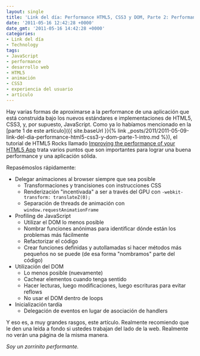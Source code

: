 ```yaml
---
layout: single
title: 'Link del día: Performance HTML5, CSS3 y DOM, Parte 2: Performance HTML5'
date: '2011-05-16 12:42:28 +0000'
date_gmt: '2011-05-16 14:42:28 +0000'
categories:
- Link del día
- Technology
tags:
- JavaScript
- performance
- desarrollo web
- HTML5
- animación
- CSS3
- experiencia del usuario
- artículo
---
```


Hay varias formas de aproximarse a la performance de una aplicación que está construida bajo los nuevos estándares e implementaciones de HTML5, CSS3, y, por supuesto, JavaScript. Como ya lo habíamos mencionado en la [parte 1 de este artículo]({{ site.baseUrl }}{% link _posts/2011/2011-05-09-link-del-dia-performance-html5-css3-y-dom-parte-1-intro.md %}), el tutorial de HTML5 Rocks llamado [Improving the performance of your HTML5 App](http://www.html5rocks.com/tutorials/speed/html5/) trata varios puntos que son importantes para lograr una buena performance y una aplicación sólida.

Repasémoslos rápidamente:

- Delegar animaciones al browser siempre que sea posible
  - Transformaciones y trancisiones con instrucciones CSS
  - Renderización "incentivada" a ser a través del GPU con `-webkit-transform: translateZ(0);`
  - Separación de threads de animación con `window.requestAnimationFrame`
- Profiling de JavaScript
  - Utilizar el DOM lo menos posible
  - Nombrar funciones anónimas para identificar dónde están los problemas más fácilmente
  - Refactorizar el código
  - Crear funciones definidas y autollamadas si hacer métodos más pequeños no se puede (de esa forma "nombramos" parte del código)
- Utilización del DOM
  - Lo menos posible (nuevamente)
  - Cachear elementos cuando tenga sentido
  - Hacer lecturas, luego modificaciones, luego escrituras para evitar reflows
  - No usar el DOM dentro de loops
- Inicialización tardía
  - Delegación de eventos en lugar de asociación de handlers

Y eso es, a muy grandes rasgos, este artículo. Realmente recomiendo que le den una leída a fondo si ustedes trabajan del lado de la web. Realmente no verán una página de la misma manera.

_Soy un zorrinito performante._
